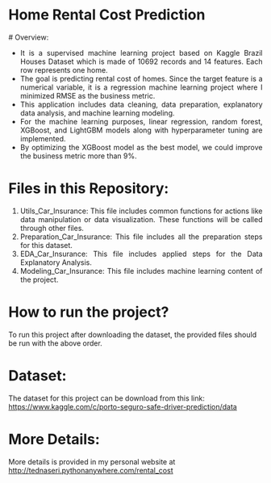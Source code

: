 <h1 align="justify">Home Rental Cost Prediction</h1>
# Overview:
<ul align="justify">
<li>It is a supervised machine learning project based on Kaggle Brazil Houses Dataset which is made of 10692 records and 14 features. Each row represents one home.</li>
<li>The goal is predicting rental cost of homes. Since the target feature is a numerical variable, it is a regression machine learning project where I minimized RMSE as the business metric.</li>
<li>This application includes data cleaning, data preparation, explanatory data analysis, and machine learning modeling.</li>
<li>For the machine learning purposes, linear regression, random forest, XGBoost, and LightGBM models along with hyperparameter tuning are implemented.</li>
<li>By optimizing the XGBoost model as the best model, we could improve the business metric more than 9%.</li>
</ul>
  
# Files in this Repository:
<ol align="justify">
<li>Utils_Car_Insurance: This file includes common functions for actions like data manipulation or data visualization. These functions will be called through other files.</li>
<li>Preparation_Car_Insurance: This file includes all the preparation steps for this dataset.</li>
<li>EDA_Car_Insurance: This file includes applied steps for the Data Explanatory Analysis.</li>
<li>Modeling_Car_Insurance: This file includes machine learning content of the project.</li>
</ol>

# How to run the project?
To run this project after downloading the dataset, the provided files should be run with the above order.

# Dataset:
The dataset for this project can be download from this link: https://www.kaggle.com/c/porto-seguro-safe-driver-prediction/data

# More Details:
More details is provided in my personal website at http://tednaseri.pythonanywhere.com/rental_cost
